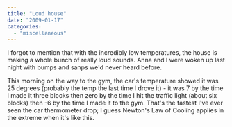 ```yaml
---
title: "Loud house"
date: "2009-01-17"
categories: 
  - "miscellaneous"
---
```


I forgot to mention that with the incredibly low temperatures, the house is making a whole bunch of really loud sounds. Anna and I were woken up last night with bumps and sanps we'd never heard before.

This morning on the way to the gym, the car's temperature showed it was 25 degrees (probably the temp the last time I drove it) - it was 7 by the time I made it three blocks then zero by the time I hit the traffic light (about six blocks) then -6 by the time I made it to the gym. That's the fastest I've ever seen the car thermometer drop; I guess Newton's Law of Cooling applies in the extreme when it's like this.

